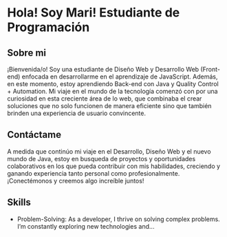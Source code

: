 # Hola! Soy Mari! Estudiante de Programación

## Sobre mi 
¡Bienvenida/o! Soy una estudiante de Diseño Web y Desarrollo Web (Front-end) enfocada en desarrollarme en el aprendizaje de JavaScript. Además, en este momento, estoy aprendiendo Back-end con Java y Quality Control + Automation. Mi viaje en el mundo de la tecnología comenzó con por una curiosidad en esta creciente área de lo web, que combinaba el crear soluciones que no solo funcionen de manera eficiente sino que también brinden una experiencia de usuario convincente. 

## Contáctame
A medida que continúo mi viaje en el Desarrollo, Diseño Web y el nuevo mundo de Java, estoy en busqueda de proyectos y oportunidades colaborativos en los que pueda contribuir con mis habilidades, creciendo y ganando experiencia tanto personal como profesionalmente. ¡Conectémonos y creemos algo increíble juntos!

## Skills
- Problem-Solving: As a developer, I thrive on solving complex problems. I’m constantly exploring new technologies and...